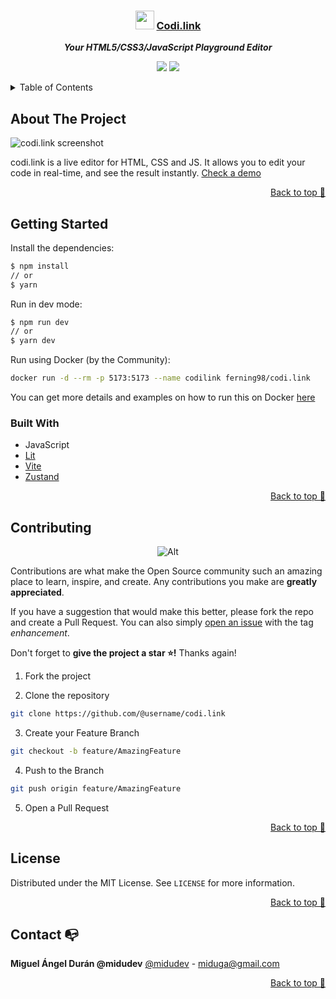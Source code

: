 <div align="center">

  ### <img src="https://raw.githubusercontent.com/midudev/codi.link/main/assets/favicon.ico" height="30px"/> [Codi.link](https://codi.link)
  
  ***Your HTML5/CSS3/JavaScript Playground Editor***
</div>

<div align="center">

![](https://img.shields.io/badge/Contributions-Welcome-brightgreen.svg)
![](https://img.shields.io/badge/Maintained%3F-Yes-brightgreen.svg)

</div>

<!-- TABLE OF CONTENTS -->

<details>
  <summary>Table of Contents</summary>
  <ol>
    <li>
      <a href="#about-the-project">About The Project</a>
      <a href="#getting-started">Getting Started</a>
      <ul>
        <li><a href="#built-with">Built With</a></li>
      </ul>
    </li>
    <li><a href="#contributing">Contributing</a></li>
    <li><a href="#license">License</a></li>
    <li><a href="#contact">Contact</a></li>
    <li><a href="#acknowledgments">Acknowledgments</a></li>
  </ol>
</details>

## About The Project

![codi.link screenshot](https://user-images.githubusercontent.com/1561955/136448123-471b6332-8e0c-402e-956b-80adf2585168.png)

codi.link is a live editor for HTML, CSS and JS. It allows you to edit your code in real-time, and see the result instantly. [Check a demo](https://codi.link/PGRpdj4KICA8YnV0dG9uPvCfpbMgQ2xpY2sgbWUgWUFZITwvYnV0dG9uPgo8L2Rpdj4=%7CYnV0dG9uIHsKICBmb250LXNpemU6IDQ4cHg7CiAgYm9yZGVyOiAxcHggc29saWQgIzA5ZjsKICBiYWNrZ3JvdW5kOiAjZmZmOwogIGNvbG9yOiAjMzMzOwogIHBhZGRpbmc6IDRweCAxNnB4OwogIGN1cnNvcjogcG9pbnRlcjsKICBib3JkZXItcmFkaXVzOiA5OTk5cHg7Cn0KCmJvZHkgewogIGRpc3BsYXk6IGdyaWQ7CiAgcGxhY2UtY29udGVudDogY2VudGVyOwogIGhlaWdodDogMTAwdmg7Cn0=%7CaW1wb3J0IENhbnZhc0NvbmZldHRpIGZyb20gJ2h0dHBzOi8vY2RuLnNreXBhY2suZGV2L2NhbnZhcy1jb25mZXR0aSc7Cgpkb2N1bWVudC5xdWVyeVNlbGVjdG9yKCdidXR0b24nKS5hZGRFdmVudExpc3RlbmVyKCdjbGljaycsICgpID0+IHsKICBDYW52YXNDb25mZXR0aSgpCn0p)

<p align="right"><a href="#top">Back to top 🔼</a></p>

## Getting Started

Install the dependencies:

```sh
$ npm install
// or
$ yarn
```

Run in dev mode:

```sh
$ npm run dev
// or
$ yarn dev
```

Run using Docker (by the Community):

```sh
docker run -d --rm -p 5173:5173 --name codilink ferning98/codi.link
```
You can get more details and examples on how to run this on Docker [here](https://hub.docker.com/r/ferning98/codi.link)

### Built With

- JavaScript
- [Lit](https://lit.dev)
- [Vite](https://vitejs.dev)
- [Zustand](https://zustand.surge.sh)

<p align="right"><a href="#top">Back to top 🔼</a></p>

## Contributing

<div align="center">

![Alt](https://repobeats.axiom.co/api/embed/909ddb19f56a1b9243b52b5994db4b0b8021b616.svg "Repobeats analytics image")

</div>

Contributions are what make the Open Source community such an amazing place to learn, inspire, and create. Any contributions you make are **greatly appreciated**.

If you have a suggestion that would make this better, please fork the repo and create a Pull Request. You can also simply [open an issue](https://github.com/midudev/codi.link/issues) with the tag *enhancement*.

Don't forget to **give the project a star ⭐!** Thanks again!

1. Fork the project

2. Clone the repository

```bash
git clone https://github.com/@username/codi.link
```

3. Create your Feature Branch

```bash
git checkout -b feature/AmazingFeature
```

4. Push to the Branch

```bash
git push origin feature/AmazingFeature
```

5. Open a Pull Request

<p align="right"><a href="#top">Back to top 🔼</a></p>

## License

Distributed under the MIT License. See `LICENSE` for more information.

<p align="right"><a href="#top">Back to top 🔼</a></p>

## Contact 📭

**Miguel Ángel Durán @midudev**
[@midudev](https://twitter.com/midudev) - miduga@gmail.com

<p align="right"><a href="#top">Back to top 🔼</a></p>
